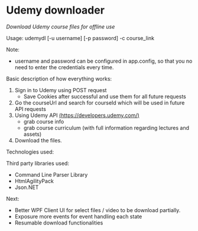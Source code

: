 Udemy downloader
================

*Download Udemy course files for offline use*

Usage: udemydl [-u username] [-p password] -c course_link

Note: 
- username and password can be configured in app.config, so that you no need to enter the credentials every time.

Basic description of how everything works:

1. Sign in to Udemy using POST request
    * Save Cookies after successful and use them for all future requests
2. Go the courseUrl and search for courseId which will be used in future API requests
3. Using Udemy API [(https://developers.udemy.com/)](https://developers.udemy.com/ "Udemy API")
    * grab course info
    * grab course curriculum (with full information regarding lectures and assets)
4. Download the files.

Technologies used:

Third party libraries used:

- Command Line Parser Library
- HtmlAgilityPack
- Json.NET

Next:
- Better WPF Client UI for select files / video to be download partially.
- Exposure more events for event handling each state
- Resumable download functionalities